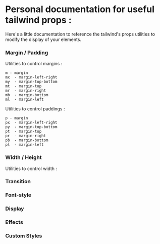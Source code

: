 # Personal documentation for useful tailwind props :

  Here's a little documentation to reference the tailwind's props utilities to modify the display of your elements.

### Margin / Padding 

  Utilities to control margins : 

    m - margin
    mx  - margin-left-right
    my  - margin-top-bottom
    mt  - margin-top
    mr  - margin-right
    mb  - margin-bottom
    ml  - margin-left

  Utilities to control paddings : 

    p - margin
    px  - margin-left-right
    py  - margin-top-bottom
    pt  - margin-top
    pr  - margin-right
    pb  - margin-bottom
    pl  - margin-left


### Width / Height 

  Utilities to control width :

    

### Transition 



### Font-style




### Display 



### Effects



### Custom Styles